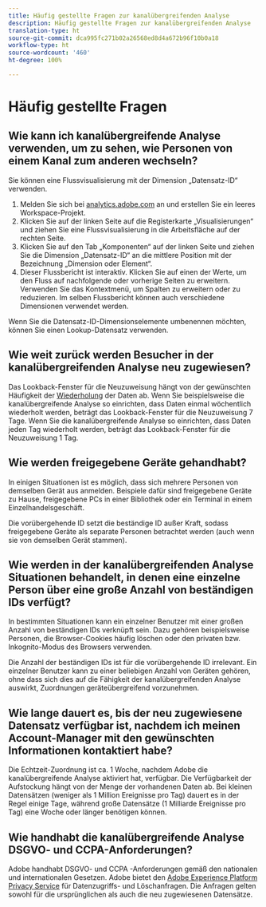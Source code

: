 ```yaml
---
title: Häufig gestellte Fragen zur kanalübergreifenden Analyse
description: Häufig gestellte Fragen zur kanalübergreifenden Analyse
translation-type: ht
source-git-commit: dca995fc271b02a26568ed8d4a672b96f10b0a18
workflow-type: ht
source-wordcount: '460'
ht-degree: 100%

---
```



# Häufig gestellte Fragen

## Wie kann ich kanalübergreifende Analyse verwenden, um zu sehen, wie Personen von einem Kanal zum anderen wechseln?

Sie können eine Flussvisualisierung mit der Dimension „Datensatz-ID“ verwenden.

1. Melden Sie sich bei [analytics.adobe.com](https://analytics.adobe.com) an und erstellen Sie ein leeres Workspace-Projekt.
2. Klicken Sie auf der linken Seite auf die Registerkarte „Visualisierungen“ und ziehen Sie eine Flussvisualisierung in die Arbeitsfläche auf der rechten Seite.
3. Klicken Sie auf den Tab „Komponenten“ auf der linken Seite und ziehen Sie die Dimension „Datensatz-ID“ an die mittlere Position mit der Bezeichnung „Dimension oder Element“.
4. Dieser Flussbericht ist interaktiv. Klicken Sie auf einen der Werte, um den Fluss auf nachfolgende oder vorherige Seiten zu erweitern. Verwenden Sie das Kontextmenü, um Spalten zu erweitern oder zu reduzieren. Im selben Flussbericht können auch verschiedene Dimensionen verwendet werden.

Wenn Sie die Datensatz-ID-Dimensionselemente umbenennen möchten, können Sie einen Lookup-Datensatz verwenden.

## Wie weit zurück werden Besucher in der kanalübergreifenden Analyse neu zugewiesen?

Das Lookback-Fenster für die Neuzuweisung hängt von der gewünschten Häufigkeit der [Wiederholung](replay.md) der Daten ab. Wenn Sie beispielsweise die kanalübergreifende Analyse so einrichten, dass Daten einmal wöchentlich wiederholt werden, beträgt das Lookback-Fenster für die Neuzuweisung 7 Tage. Wenn Sie die kanalübergreifende Analyse so einrichten, dass Daten jeden Tag wiederholt werden, beträgt das Lookback-Fenster für die Neuzuweisung 1 Tag.

## Wie werden freigegebene Geräte gehandhabt?

In einigen Situationen ist es möglich, dass sich mehrere Personen von demselben Gerät aus anmelden. Beispiele dafür sind freigegebene Geräte zu Hause, freigegebene PCs in einer Bibliothek oder ein Terminal in einem Einzelhandelsgeschäft.

Die vorübergehende ID setzt die beständige ID außer Kraft, sodass freigegebene Geräte als separate Personen betrachtet werden (auch wenn sie von demselben Gerät stammen).

## Wie werden in der kanalübergreifenden Analyse Situationen behandelt, in denen eine einzelne Person über eine große Anzahl von beständigen IDs verfügt?

In bestimmten Situationen kann ein einzelner Benutzer mit einer großen Anzahl von beständigen IDs verknüpft sein. Dazu gehören beispielsweise Personen, die Browser-Cookies häufig löschen oder den privaten bzw. Inkognito-Modus des Browsers verwenden.

Die Anzahl der beständigen IDs ist für die vorübergehende ID irrelevant. Ein einzelner Benutzer kann zu einer beliebigen Anzahl von Geräten gehören, ohne dass sich dies auf die Fähigkeit der kanalübergreifenden Analyse auswirkt, Zuordnungen geräteübergreifend vorzunehmen.

## Wie lange dauert es, bis der neu zugewiesene Datensatz verfügbar ist, nachdem ich meinen Account-Manager mit den gewünschten Informationen kontaktiert habe?

Die Echtzeit-Zuordnung ist ca. 1 Woche, nachdem Adobe die kanalübergreifende Analyse aktiviert hat, verfügbar. Die Verfügbarkeit der Aufstockung hängt von der Menge der vorhandenen Daten ab. Bei kleinen Datensätzen (weniger als 1 Million Ereignisse pro Tag) dauert es in der Regel einige Tage, während große Datensätze (1 Milliarde Ereignisse pro Tag) eine Woche oder länger benötigen können.

## Wie handhabt die kanalübergreifende Analyse DSGVO- und CCPA-Anforderungen?

Adobe handhabt DSGVO- und CCPA -Anforderungen gemäß den nationalen und internationalen Gesetzen. Adobe bietet den [Adobe Experience Platform Privacy Service](https://experienceleague.adobe.com/docs/experience-platform/privacy/home.html?lang=de-DE) für Datenzugriffs- und Löschanfragen. Die Anfragen gelten sowohl für die ursprünglichen als auch die neu zugewiesenen Datensätze.
